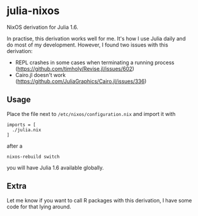 # julia-nixos

NixOS derivation for Julia 1.6.

In practise, this derivation works well for me.
It's how I use Julia daily and do most of my development.
However, I found two issues with this derivation:

- REPL crashes in some cases when terminating a running process (https://github.com/timholy/Revise.jl/issues/602)
- Cairo.jl doesn't work (https://github.com/JuliaGraphics/Cairo.jl/issues/336)

## Usage

Place the file next to `/etc/nixos/configuration.nix` and import it with
```
imports = [
  ./julia.nix
]
```
after a 
```
nixos-rebuild switch
```
you will have Julia 1.6 available globally.

## Extra

Let me know if you want to call R packages with this derivation, I have some code for that lying around.
